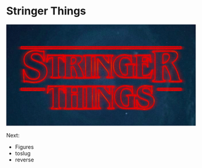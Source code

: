 # Stringer Things

![Stringer Things](https://raw.githubusercontent.com/carloswph/stringer-things/main/stringerthings.png "Stringer Things")

Next:
* Figures
* toslug
* reverse
